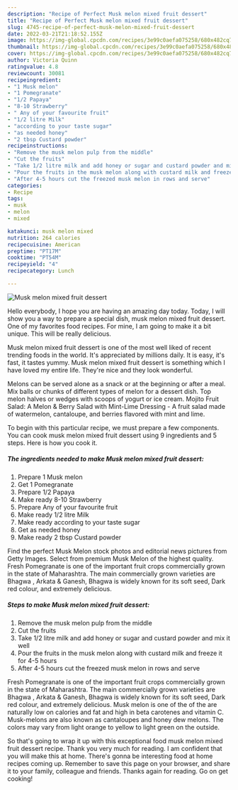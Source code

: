 ```yaml
---
description: "Recipe of Perfect Musk melon mixed fruit dessert"
title: "Recipe of Perfect Musk melon mixed fruit dessert"
slug: 4745-recipe-of-perfect-musk-melon-mixed-fruit-dessert
date: 2022-03-21T21:18:52.155Z
image: https://img-global.cpcdn.com/recipes/3e99c0aefa075258/680x482cq70/musk-melon-mixed-fruit-dessert-recipe-main-photo.jpg
thumbnail: https://img-global.cpcdn.com/recipes/3e99c0aefa075258/680x482cq70/musk-melon-mixed-fruit-dessert-recipe-main-photo.jpg
cover: https://img-global.cpcdn.com/recipes/3e99c0aefa075258/680x482cq70/musk-melon-mixed-fruit-dessert-recipe-main-photo.jpg
author: Victoria Quinn
ratingvalue: 4.8
reviewcount: 30081
recipeingredient:
- "1 Musk melon"
- "1 Pomegranate"
- "1/2 Papaya"
- "8-10 Strawberry"
- " Any of your favourite fruit"
- "1/2 litre Milk"
- "according to your taste sugar"
- "as needed honey"
- "2 tbsp Custard powder"
recipeinstructions:
- "Remove the musk melon pulp from the middle"
- "Cut the fruits"
- "Take 1/2 litre milk and add honey or sugar and custard powder and mix it well"
- "Pour the fruits in the musk melon along with custard milk and freeze it for 4-5 hours"
- "After 4-5 hours cut the freezed musk melon in rows and serve"
categories:
- Recipe
tags:
- musk
- melon
- mixed

katakunci: musk melon mixed 
nutrition: 264 calories
recipecuisine: American
preptime: "PT17M"
cooktime: "PT54M"
recipeyield: "4"
recipecategory: Lunch

---
```



![Musk melon mixed fruit dessert](https://img-global.cpcdn.com/recipes/3e99c0aefa075258/680x482cq70/musk-melon-mixed-fruit-dessert-recipe-main-photo.jpg)

Hello everybody, I hope you are having an amazing day today. Today, I will show you a way to prepare a special dish, musk melon mixed fruit dessert. One of my favorites food recipes. For mine, I am going to make it a bit unique. This will be really delicious.

Musk melon mixed fruit dessert is one of the most well liked of recent trending foods in the world. It's appreciated by millions daily. It is easy, it's fast, it tastes yummy. Musk melon mixed fruit dessert is something which I have loved my entire life. They're nice and they look wonderful.

Melons can be served alone as a snack or at the beginning or after a meal. Mix balls or chunks of different types of melon for a dessert dish. Top melon halves or wedges with scoops of yogurt or ice cream. Mojito Fruit Salad: A Melon &amp; Berry Salad with Mint-Lime Dressing - A fruit salad made of watermelon, cantaloupe, and berries flavored with mint and lime.


To begin with this particular recipe, we must prepare a few components. You can cook musk melon mixed fruit dessert using 9 ingredients and 5 steps. Here is how you cook it.

<!--inarticleads1-->

##### The ingredients needed to make Musk melon mixed fruit dessert:

1. Prepare 1 Musk melon
1. Get 1 Pomegranate
1. Prepare 1/2 Papaya
1. Make ready 8-10 Strawberry
1. Prepare  Any of your favourite fruit
1. Make ready 1/2 litre Milk
1. Make ready according to your taste sugar
1. Get as needed honey
1. Make ready 2 tbsp Custard powder


Find the perfect Musk Melon stock photos and editorial news pictures from Getty Images. Select from premium Musk Melon of the highest quality. Fresh Pomegranate is one of the important fruit crops commercially grown in the state of Maharashtra. The main commercially grown varieties are Bhagwa , Arkata &amp; Ganesh, Bhagwa is widely known for its soft seed, Dark red colour, and extremely delicious. 

<!--inarticleads2-->

##### Steps to make Musk melon mixed fruit dessert:

1. Remove the musk melon pulp from the middle
1. Cut the fruits
1. Take 1/2 litre milk and add honey or sugar and custard powder and mix it well
1. Pour the fruits in the musk melon along with custard milk and freeze it for 4-5 hours
1. After 4-5 hours cut the freezed musk melon in rows and serve


Fresh Pomegranate is one of the important fruit crops commercially grown in the state of Maharashtra. The main commercially grown varieties are Bhagwa , Arkata &amp; Ganesh, Bhagwa is widely known for its soft seed, Dark red colour, and extremely delicious. Musk melon is one of the of the are naturally low on calories and fat and high in beta carotenes and vitamin C. Musk-melons are also known as cantaloupes and honey dew melons. The colors may vary from light orange to yellow to light green on the outside. 

So that's going to wrap it up with this exceptional food musk melon mixed fruit dessert recipe. Thank you very much for reading. I am confident that you will make this at home. There's gonna be interesting food at home recipes coming up. Remember to save this page on your browser, and share it to your family, colleague and friends. Thanks again for reading. Go on get cooking!
